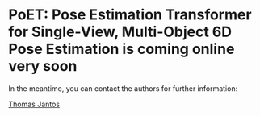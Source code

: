 # PoET: Pose Estimation Transformer for Single-View, Multi-Object 6D Pose Estimation is coming online very soon

In the meantime, you can contact the authors for further information:

[Thomas Jantos](mailto:thomas.jantos@aau.at)
